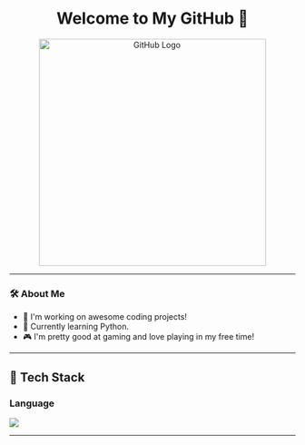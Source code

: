 <h1 align="center">Welcome to My GitHub 👋</h1>

<p align="center">
  <img src="https://velog.velcdn.com/images/persestitan/post/5ef6f63a-c279-465d-b65d-97ff39848f6c/image.jpeg" alt="GitHub Logo" width="400"/>
</p>

---

### 🛠 About Me
- 🔭 I'm working on awesome coding projects!
- 🌱 Currently learning Python.
- 🎮 I'm pretty good at gaming and love playing in my free time!

---

  ## 🧱 Tech Stack
  ### Language
  <!--Python-->
  <img src="https://img.shields.io/badge/Python-3776AB?style=flat-square&logo=Python&logoColor=white"/>


  ---
